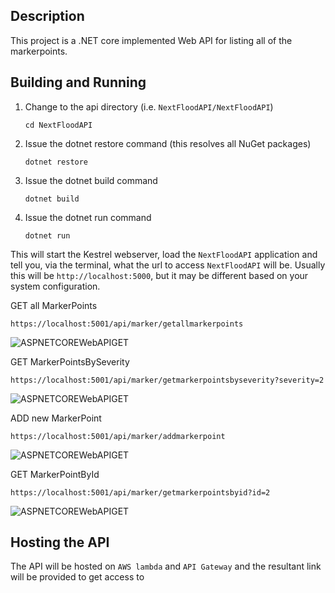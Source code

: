 ## Description
This project is a .NET core implemented Web API for listing all of the markerpoints.

## Building and Running
1. Change to the api directory (i.e. `NextFloodAPI/NextFloodAPI`)

    `cd NextFloodAPI`

2. Issue the dotnet restore command (this resolves all NuGet packages)

    `dotnet restore`

3. Issue the dotnet build command

    `dotnet build`

4. Issue the dotnet run command

    `dotnet run`

  This will start the Kestrel webserver, load the `NextFloodAPI` application and tell you, via the terminal, what the url to access `NextFloodAPI` will be. Usually 
this will be `http://localhost:5000`, but it may be different based on your system configuration.

GET all MarkerPoints

```https://localhost:5001/api/marker/getallmarkerpoints```

![ASPNETCOREWebAPIGET](./.github/getAllMarkers.jpg)

GET MarkerPointsBySeverity

```https://localhost:5001/api/marker/getmarkerpointsbyseverity?severity=2```

![ASPNETCOREWebAPIGET](./.github/markersBySeverity.jpg)

ADD new MarkerPoint

```https://localhost:5001/api/marker/addmarkerpoint```

![ASPNETCOREWebAPIGET](./.github/addNewMarker.jpg)

GET MarkerPointById

```https://localhost:5001/api/marker/getmarkerpointsbyid?id=2```

![ASPNETCOREWebAPIGET](./.github/getMarkerById.jpg)

## Hosting the API

The API will be hosted on `AWS lambda` and `API Gateway` and the resultant link will be provided to get access to 
